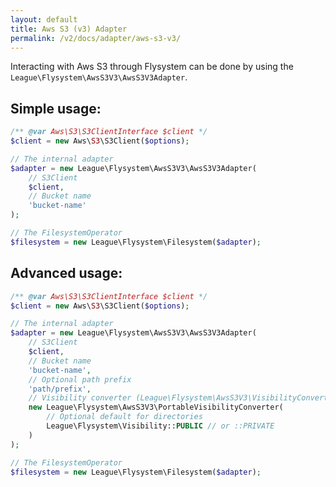 ```yaml
---
layout: default
title: Aws S3 (v3) Adapter
permalink: /v2/docs/adapter/aws-s3-v3/
---
```


Interacting with Aws S3 through Flysystem can be done
by using the `League\Flysystem\AwsS3V3\AwsS3V3Adapter`.

## Simple usage:

```php
/** @var Aws\S3\S3ClientInterface $client */
$client = new Aws\S3\S3Client($options);

// The internal adapter
$adapter = new League\Flysystem\AwsS3V3\AwsS3V3Adapter(
    // S3Client
    $client,
    // Bucket name
    'bucket-name'
);

// The FilesystemOperator
$filesystem = new League\Flysystem\Filesystem($adapter);
```

## Advanced usage:

```php
/** @var Aws\S3\S3ClientInterface $client */
$client = new Aws\S3\S3Client($options);

// The internal adapter
$adapter = new League\Flysystem\AwsS3V3\AwsS3V3Adapter(
    // S3Client
    $client,
    // Bucket name
    'bucket-name',
    // Optional path prefix
    'path/prefix',
    // Visibility converter (League\Flysystem\AwsS3V3\VisibilityConverter)
    new League\Flysystem\AwsS3V3\PortableVisibilityConverter(
        // Optional default for directories
        League\Flysystem\Visibility::PUBLIC // or ::PRIVATE
    )
);

// The FilesystemOperator
$filesystem = new League\Flysystem\Filesystem($adapter);
```

